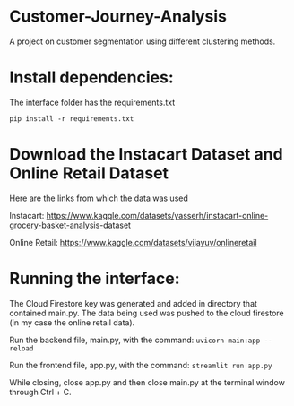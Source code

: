 # Customer-Journey-Analysis
A project on customer segmentation using different clustering methods. 

# Install dependencies:
The interface folder has the requirements.txt

```pip install -r requirements.txt```

# Download the Instacart Dataset and Online Retail Dataset
Here are the links from which the data was used

Instacart: 
https://www.kaggle.com/datasets/yasserh/instacart-online-grocery-basket-analysis-dataset

Online Retail:
https://www.kaggle.com/datasets/vijayuv/onlineretail

# Running the interface:
The Cloud Firestore key was generated and added in directory that contained main.py. The data being used was pushed to the cloud firestore (in my case the online retail data). 

Run the backend file, main.py, with the command:
```uvicorn main:app --reload```

Run the frontend file, app.py, with the command:
```streamlit run app.py```

While closing, close app.py and then close main.py at the terminal window through Ctrl + C. 

